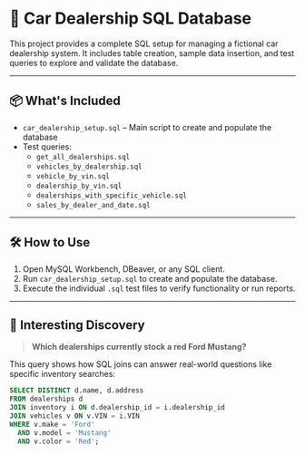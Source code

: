 # 🚗 Car Dealership SQL Database

This project provides a complete SQL setup for managing a fictional car dealership system. It includes table creation, sample data insertion, and test queries to explore and validate the database.

---

## 📦 What's Included

- `car_dealership_setup.sql` – Main script to create and populate the database
- Test queries:
  - `get_all_dealerships.sql`
  - `vehicles_by_dealership.sql`
  - `vehicle_by_vin.sql`
  - `dealership_by_vin.sql`
  - `dealerships_with_specific_vehicle.sql`
  - `sales_by_dealer_and_date.sql`

---

## 🛠️ How to Use

1. Open MySQL Workbench, DBeaver, or any SQL client.
2. Run `car_dealership_setup.sql` to create and populate the database.
3. Execute the individual `.sql` test files to verify functionality or run reports.

---

## 🧠 Interesting Discovery

> **Which dealerships currently stock a red Ford Mustang?**

This query shows how SQL joins can answer real-world questions like specific inventory searches:

```sql
SELECT DISTINCT d.name, d.address
FROM dealerships d
JOIN inventory i ON d.dealership_id = i.dealership_id
JOIN vehicles v ON v.VIN = i.VIN
WHERE v.make = 'Ford'
  AND v.model = 'Mustang'
  AND v.color = 'Red';
